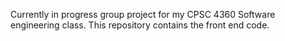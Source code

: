 Currently in progress group project for my CPSC 4360 Software engineering class. This repository contains the front end code.
